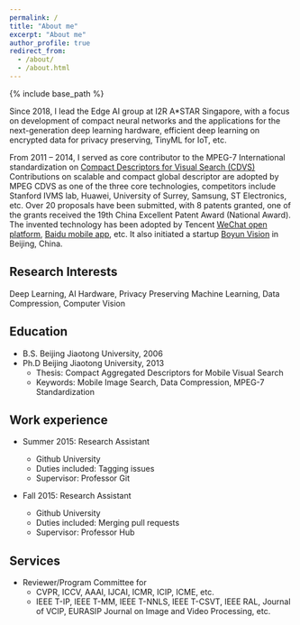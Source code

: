 ```yaml
---
permalink: /
title: "About me"
excerpt: "About me"
author_profile: true
redirect_from: 
  - /about/
  - /about.html
---
```


{% include base_path %}

Since 2018, I lead the Edge AI group at I2R A*STAR Singapore, with a focus on development of compact neural networks and the applications for the next-generation deep learning hardware, efficient deep learning on encrypted data for privacy preserving, TinyML for IoT, etc.

From 2011 – 2014, I served as core contributor to the MPEG-7 International standardization on [Compact Descriptors for Visual Search (CDVS)](http://mpeg.chiariglione.org/standards/mpeg-7/compact-descriptors-visual-search)
Contributions on scalable and compact global descriptor are adopted by MPEG CDVS as one of the three core technologies, 
competitors include Stanford IVMS lab, 
Huawei, University of Surrey, Samsung, ST Electronics, etc.
Over 20 proposals have been submitted, with 8 patents granted, one of the grants received the 19th China Excellent Patent Award (National Award).
The invented technology has been adopted by Tencent [WeChat open platform](http://open.wechat.com/cgi-bin/newreadtemplate?t=overseas\_open/docs/mobile/smart\#mobile\_smart), [Baidu mobile app](https://itunes.apple.com/us/developer/beijing-baidu-netcom-science-technology-co-ltd/id372585298), etc. 
It also initiated a startup [Boyun Vision](http://www.boyunvision.com.cn) in Beijing, China.

Research Interests
------
Deep Learning, AI Hardware, Privacy Preserving Machine Learning, Data Compression, Computer Vision

Education
------
* B.S. Beijing Jiaotong University, 2006
* Ph.D Beijing Jiaotong University, 2013
  * Thesis: Compact Aggregated Descriptors for Mobile Visual Search
  * Keywords: Mobile Image Search, Data Compression, MPEG-7 Standardization

Work experience
------
* Summer 2015: Research Assistant
  * Github University
  * Duties included: Tagging issues
  * Supervisor: Professor Git

* Fall 2015: Research Assistant
  * Github University
  * Duties included: Merging pull requests
  * Supervisor: Professor Hub
  
Services
------
* Reviewer/Program Committee for
  * CVPR, ICCV, AAAI, IJCAI, ICMR, ICIP, ICME, etc.
  * IEEE T-IP, IEEE T-MM, IEEE T-NNLS, IEEE T-CSVT, IEEE RAL, Journal of VCIP, EURASIP Journal on Image and Video Processing, etc.
